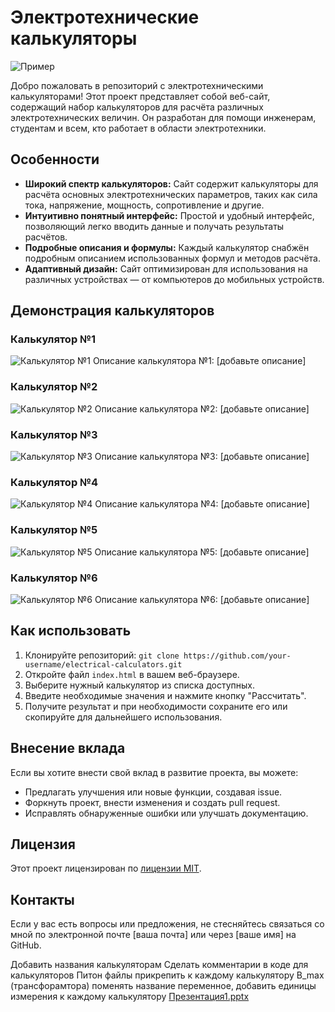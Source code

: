 # Электротехнические калькуляторы

![Пример](link-to-your-image.png)

Добро пожаловать в репозиторий с электротехническими калькуляторами! Этот проект представляет собой веб-сайт, содержащий набор калькуляторов для расчёта различных электротехнических величин. Он разработан для помощи инженерам, студентам и всем, кто работает в области электротехники.

## Особенности

- **Широкий спектр калькуляторов:** Сайт содержит калькуляторы для расчёта основных электротехнических параметров, таких как сила тока, напряжение, мощность, сопротивление и другие.
- **Интуитивно понятный интерфейс:** Простой и удобный интерфейс, позволяющий легко вводить данные и получать результаты расчётов.
- **Подробные описания и формулы:** Каждый калькулятор снабжён подробным описанием использованных формул и методов расчёта.
- **Адаптивный дизайн:** Сайт оптимизирован для использования на различных устройствах — от компьютеров до мобильных устройств.

## Демонстрация калькуляторов

### Калькулятор №1
![Калькулятор №1](link-to-gif-1.gif)
Описание калькулятора №1: [добавьте описание]

### Калькулятор №2
![Калькулятор №2](link-to-gif-2.gif)
Описание калькулятора №2: [добавьте описание]

### Калькулятор №3
![Калькулятор №3](link-to-gif-3.gif)
Описание калькулятора №3: [добавьте описание]

### Калькулятор №4
![Калькулятор №4](link-to-gif-4.gif)
Описание калькулятора №4: [добавьте описание]

### Калькулятор №5
![Калькулятор №5](link-to-gif-5.gif)
Описание калькулятора №5: [добавьте описание]

### Калькулятор №6
![Калькулятор №6](link-to-gif-6.gif)
Описание калькулятора №6: [добавьте описание]

## Как использовать

1. Клонируйте репозиторий: `git clone https://github.com/your-username/electrical-calculators.git`
2. Откройте файл `index.html` в вашем веб-браузере.
3. Выберите нужный калькулятор из списка доступных.
4. Введите необходимые значения и нажмите кнопку "Рассчитать".
5. Получите результат и при необходимости сохраните его или скопируйте для дальнейшего использования.

## Внесение вклада

Если вы хотите внести свой вклад в развитие проекта, вы можете:

- Предлагать улучшения или новые функции, создавая issue.
- Форкнуть проект, внести изменения и создать pull request.
- Исправлять обнаруженные ошибки или улучшать документацию.

## Лицензия

Этот проект лицензирован по [лицензии MIT](LICENSE).

## Контакты

Если у вас есть вопросы или предложения, не стесняйтесь связаться со мной по электронной почте [ваша почта] или через [ваше имя] на GitHub.





Добавить названия калькуляторам
Сделать комментарии в коде для калькуляторов 
Питон файлы прикрепить к каждому калькулятору
B_max (трансфорамтора) поменять название переменное, добавить единицы измерения к каждому калькулятору 
[Презентация1.pptx](https://github.com/Rwon1/SevenMiracles/files/13581599/1.pptx)
  

